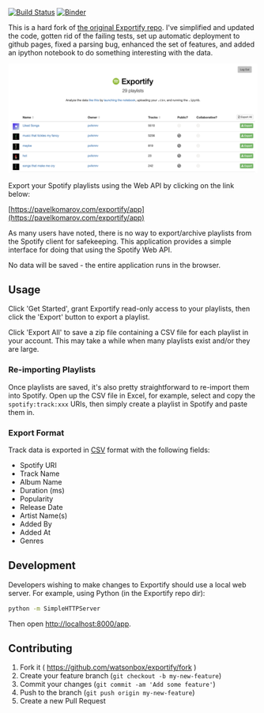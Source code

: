 [![Build Status](http://img.shields.io/travis/pavelkomarov/exportify.svg?style=flat)](https://travis-ci.org/pavelkomarov/exportify)
[![Binder](https://mybinder.org/badge_logo.svg)](https://mybinder.org/v2/gh/pavelkomarov/exportify/master)

This is a hard fork of [the original Exportify repo](https://github.com/watsonbox/exportify). I've simplified and updated the code, gotten rid of the failing tests, set up automatic deployment to github pages, fixed a parsing bug, enhanced the set of features, and added an ipython notebook to do something interesting with the data.

<a href="https://pavelkomarov.com/exportify/app"><img src="screenshot.png"/></a>

Export your Spotify playlists using the Web API by clicking on the link below:

[https://pavelkomarov.com/exportify/app](https://pavelkomarov.com/exportify/app)

As many users have noted, there is no way to export/archive playlists from the Spotify client for safekeeping. This application provides a simple interface for doing that using the Spotify Web API.

No data will be saved - the entire application runs in the browser.

## Usage

Click 'Get Started', grant Exportify read-only access to your playlists, then click the 'Export' button to export a playlist.

Click 'Export All' to save a zip file containing a CSV file for each playlist in your account. This may take a while when many playlists exist and/or they are large.

### Re-importing Playlists

Once playlists are saved, it's also pretty straightforward to re-import them into Spotify. Open up the CSV file in Excel, for example, select and copy the `spotify:track:xxx` URIs, then simply create a playlist in Spotify and paste them in.

### Export Format

Track data is exported in [CSV](http://en.wikipedia.org/wiki/Comma-separated_values) format with the following fields:

- Spotify URI
- Track Name
- Album Name
- Duration (ms)
- Popularity
- Release Date
- Artist Name(s)
- Added By
- Added At
- Genres

## Development

Developers wishing to make changes to Exportify should use a local web server. For example, using Python (in the Exportify repo dir):

```bash
python -m SimpleHTTPServer
```

Then open [http://localhost:8000/app](http://localhost:8000/app).

## Contributing

1. Fork it ( https://github.com/watsonbox/exportify/fork )
2. Create your feature branch (`git checkout -b my-new-feature`)
3. Commit your changes (`git commit -am 'Add some feature'`)
4. Push to the branch (`git push origin my-new-feature`)
5. Create a new Pull Request
